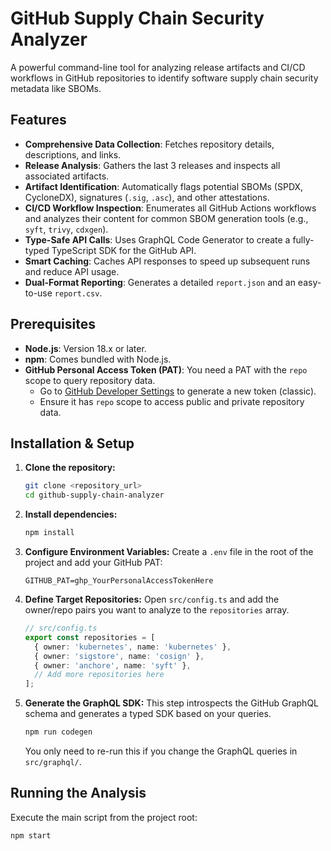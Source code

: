 # GitHub Supply Chain Security Analyzer

A powerful command-line tool for analyzing release artifacts and CI/CD workflows in GitHub repositories to identify software supply chain security metadata like SBOMs.

## Features

- **Comprehensive Data Collection**: Fetches repository details, descriptions, and links.
- **Release Analysis**: Gathers the last 3 releases and inspects all associated artifacts.
- **Artifact Identification**: Automatically flags potential SBOMs (SPDX, CycloneDX), signatures (`.sig`, `.asc`), and other attestations.
- **CI/CD Workflow Inspection**: Enumerates all GitHub Actions workflows and analyzes their content for common SBOM generation tools (e.g., `syft`, `trivy`, `cdxgen`).
- **Type-Safe API Calls**: Uses GraphQL Code Generator to create a fully-typed TypeScript SDK for the GitHub API.
- **Smart Caching**: Caches API responses to speed up subsequent runs and reduce API usage.
- **Dual-Format Reporting**: Generates a detailed `report.json` and an easy-to-use `report.csv`.

## Prerequisites

- **Node.js**: Version 18.x or later.
- **npm**: Comes bundled with Node.js.
- **GitHub Personal Access Token (PAT)**: You need a PAT with the `repo` scope to query repository data.
  - Go to [GitHub Developer Settings](https://github.com/settings/tokens) to generate a new token (classic).
  - Ensure it has `repo` scope to access public and private repository data.

## Installation & Setup

1. **Clone the repository:**

    ```bash
    git clone <repository_url>
    cd github-supply-chain-analyzer
    ```

2. **Install dependencies:**

    ```bash
    npm install
    ```

3. **Configure Environment Variables:**
    Create a `.env` file in the root of the project and add your GitHub PAT:

    ```env
    GITHUB_PAT=ghp_YourPersonalAccessTokenHere
    ```

4. **Define Target Repositories:**
    Open `src/config.ts` and add the owner/repo pairs you want to analyze to the `repositories` array.

    ```typescript
    // src/config.ts
    export const repositories = [
      { owner: 'kubernetes', name: 'kubernetes' },
      { owner: 'sigstore', name: 'cosign' },
      { owner: 'anchore', name: 'syft' },
      // Add more repositories here
    ];
    ```

5. **Generate the GraphQL SDK:**
    This step introspects the GitHub GraphQL schema and generates a typed SDK based on your queries.

    ```bash
    npm run codegen
    ```

    You only need to re-run this if you change the GraphQL queries in `src/graphql/`.

## Running the Analysis

Execute the main script from the project root:

```bash
npm start
